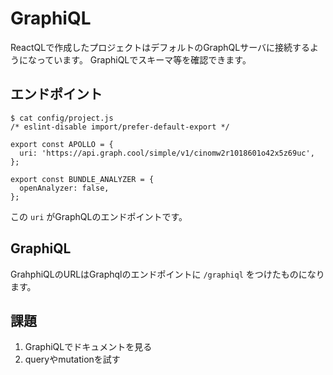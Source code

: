 # GraphiQL

ReactQLで作成したプロジェクトはデフォルトのGraphQLサーバに接続するようになっています。
GraphiQLでスキーマ等を確認できます。

## エンドポイント

```
$ cat config/project.js 
/* eslint-disable import/prefer-default-export */

export const APOLLO = {
  uri: 'https://api.graph.cool/simple/v1/cinomw2r1018601o42x5z69uc',
};

export const BUNDLE_ANALYZER = {
  openAnalyzer: false,
};
```

この `uri` がGraphQLのエンドポイントです。

## GraphiQL

GrahphiQLのURLはGraphqlのエンドポイントに `/graphiql` をつけたものになります。

## 課題

1. GraphiQLでドキュメントを見る
2. queryやmutationを試す
